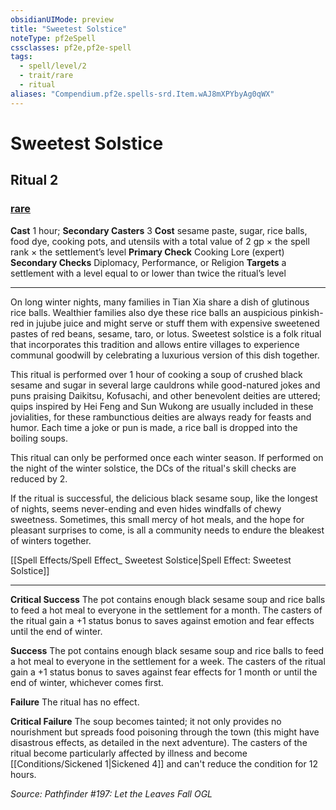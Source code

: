 ```yaml
---
obsidianUIMode: preview
title: "Sweetest Solstice"
noteType: pf2eSpell
cssclasses: pf2e,pf2e-spell
tags:
  - spell/level/2
  - trait/rare
  - ritual
aliases: "Compendium.pf2e.spells-srd.Item.wAJ8mXPYbyAg0qWX" 
---
```

# Sweetest Solstice   
## Ritual 2
### [rare](rare "Rare Rarity Trait")

**Cast** 1 hour; **Secondary Casters** 3
**Cost** sesame paste, sugar, rice balls, food dye, cooking pots, and utensils with a total value of 2 gp × the spell rank × the settlement’s level
**Primary Check** Cooking Lore (expert)
**Secondary Checks** Diplomacy, Performance, or Religion
**Targets** a settlement with a level equal to or lower than twice the ritual’s level
* * * 
On long winter nights, many families in Tian Xia share a dish of glutinous rice balls. Wealthier families also dye these rice balls an auspicious pinkish-red in jujube juice and might serve or stuff them with expensive sweetened pastes of red beans, sesame, taro, or lotus. Sweetest solstice is a folk ritual that incorporates this tradition and allows entire villages to experience communal goodwill by celebrating a luxurious version of this dish together.

This ritual is performed over 1 hour of cooking a soup of crushed black sesame and sugar in several large cauldrons while good-natured jokes and puns praising Daikitsu, Kofusachi, and other benevolent deities are uttered; quips inspired by Hei Feng and Sun Wukong are usually included in these jovialities, for these rambunctious deities are always ready for feasts and humor. Each time a joke or pun is made, a rice ball is dropped into the boiling soups.

This ritual can only be performed once each winter season. If performed on the night of the winter solstice, the DCs of the ritual's skill checks are reduced by 2.

If the ritual is successful, the delicious black sesame soup, like the longest of nights, seems never-ending and even hides windfalls of chewy sweetness. Sometimes, this small mercy of hot meals, and the hope for pleasant surprises to come, is all a community needs to endure the bleakest of winters together.

[[Spell Effects/Spell Effect_ Sweetest Solstice|Spell Effect: Sweetest Solstice]]

* * *

**Critical Success** The pot contains enough black sesame soup and rice balls to feed a hot meal to everyone in the settlement for a month. The casters of the ritual gain a +1 status bonus to saves against emotion and fear effects until the end of winter.

**Success** The pot contains enough black sesame soup and rice balls to feed a hot meal to everyone in the settlement for a week. The casters of the ritual gain a +1 status bonus to saves against fear effects for 1 month or until the end of winter, whichever comes first.

**Failure** The ritual has no effect.

**Critical Failure** The soup becomes tainted; it not only provides no nourishment but spreads food poisoning through the town (this might have disastrous effects, as detailed in the next adventure). The casters of the ritual become particularly affected by illness and become [[Conditions/Sickened 1|Sickened 4]] and can't reduce the condition for 12 hours.

*Source: Pathfinder #197: Let the Leaves Fall*
*OGL*